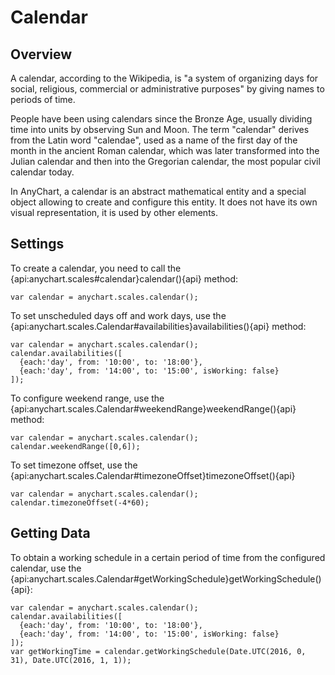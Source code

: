 # Calendar

## Overview

A calendar, according to the Wikipedia, is "a system of organizing days for social, religious, commercial or administrative purposes" by giving names to periods of time. 

People have been using calendars since the Bronze Age, usually dividing time into units by observing Sun and Moon. The term "calendar" derives from the Latin word "calendae", used as a name of the first day of the month in the ancient Roman calendar, which was later transformed into the Julian calendar and then into the Gregorian calendar, the most popular civil calendar today.

In AnyChart, a calendar is an abstract mathematical entity and a special object allowing to create and configure this entity. It does not have its own visual representation, it is used by other elements.

## Settings 

To create a calendar, you need to call the {api:anychart.scales#calendar}calendar(){api} method:

```
var calendar = anychart.scales.calendar();
```

To set unscheduled days off and work days, use the {api:anychart.scales.Calendar#availabilities}availabilities(){api} method:

```
var calendar = anychart.scales.calendar();
calendar.availabilities([
  {each:'day', from: '10:00', to: '18:00'},
  {each:'day', from: '14:00', to: '15:00', isWorking: false}
]);
```

To configure weekend range, use the {api:anychart.scales.Calendar#weekendRange}weekendRange(){api} method:

```
var calendar = anychart.scales.calendar();
calendar.weekendRange([0,6]);
```

To set timezone offset, use the {api:anychart.scales.Calendar#timezoneOffset}timezoneOffset(){api}

```
var calendar = anychart.scales.calendar();
calendar.timezoneOffset(-4*60);
```

## Getting Data

To obtain a working schedule in a certain period of time from the configured calendar, use the {api:anychart.scales.Calendar#getWorkingSchedule}getWorkingSchedule(){api}:

```
var calendar = anychart.scales.calendar();
calendar.availabilities([
  {each:'day', from: '10:00', to: '18:00'},
  {each:'day', from: '14:00', to: '15:00', isWorking: false}
]);
var getWorkingTime = calendar.getWorkingSchedule(Date.UTC(2016, 0, 31), Date.UTC(2016, 1, 1));
```